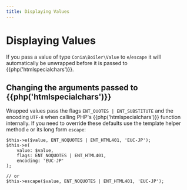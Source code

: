 ```yaml
---
title: Displaying Values
---
```

Displaying Values
=================


If you pass a value of type `Conia\Boiler\Value` to `e`/`escape` it will automatically
be unwrapped before it is passed to {{php('htmlspecialchars')}}.

## Changing the arguments passed to {{php('htmlspecialchars')}}

Wrapped values pass the flags `ENT_QUOTES | ENT_SUBSTITUTE` and the encoding `UTF-8` 
when calling PHP's {{php('htmlspecialchars')}} function 
internally. If you need to override these defaults use the template helper method `e` or its long form `escape`:

    $this->e($value, ENT_NOQUOTES | ENT_HTML401, 'EUC-JP');
    $this->e(
        value: $value, 
        flags: ENT_NOQUOTES | ENT_HTML401, 
        encoding: 'EUC-JP'
    );

    // or 
    $this->escape($value, ENT_NOQUOTES | ENT_HTML401, 'EUC-JP');
